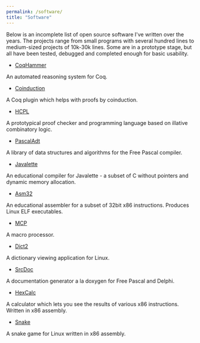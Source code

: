```yaml
---
permalink: /software/
title: "Software"
---
```


Below is an incomplete list of open source software I've written over
the years. The projects range from small programs with several hundred
lines to medium-sized projects of 10k-30k lines. Some are in a
prototype stage, but all have been tested, debugged and completed
enough for basic usability.

* [CoqHammer](https://coqhammer.github.io)

An automated reasoning system for Coq.

* [Coinduction](https://github.com/lukaszcz/coinduction#readme)

A Coq plugin which helps with proofs by coinduction.

* [HCPL](https://github.com/lukaszcz/hcpl#readme)

A prototypical proof checker and programming language based on
illative combinatory logic.

* [PascalAdt](https://pascaladt.github.io)

A library of data structures and algorithms for the Free Pascal
compiler.

* [Javalette](https://github.com/lukaszcz/javalette#readme)

An educational compiler for Javalette - a subset of C without
pointers and dynamic memory allocation.

* [Asm32](https://github.com/lukaszcz/asm32#readme)

An educational assembler for a subset of 32bit x86
instructions. Produces Linux ELF executables.

* [MCP](https://github.com/lukaszcz/mcp#readme)

A macro processor.

* [Dict2](https://github.com/lukaszcz/dict2#readme)

A dictionary viewing application for Linux.

* [SrcDoc](https://github.com/lukaszcz/srcdoc#readme)

A documentation generator a la doxygen for Free Pascal and Delphi.

* [HexCalc](https://github.com/lukaszcz/hexcalc#readme)

A calculator which lets you see the results of various x86
instructions. Written in x86 assembly.

* [Snake](https://github.com/lukaszcz/snake#readme)

A snake game for Linux written in x86 assembly.
